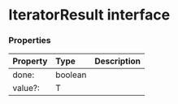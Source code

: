 # IteratorResult<T> interface





### Properties

| Property	   | Type	| Description|
|:-------------|:-------|:-----------|
|done:      | boolean |  |
|value?:      | T |  |




